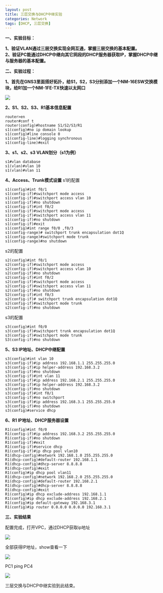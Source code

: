 ```yaml
---
layout: post
title: 三层交换与DHCP中继实验
categories: Network
tags: [DHCP, 三层交换]
---
```


**一、实验目标：**

**1、验证VLAN通过三层交换实现全网互通，掌握三层交换的基本配置。  
2、验证PC能通过DHCP中继向其它网段的DHCP服务器获取IP，掌握DHCP中继与服务器的基本配置。**  
  
**二、实验过程：**

**1、首先在GNS3里面搭好拓扑，给S1，S2，S3分别添加一个NM-16ESW交换模块，给R1加一个NM-1FE-TX快速以太网口**

![](http://pic.yupoo.com/songtl/CLfQ4AqN/medish.jpg)

**2、S1、S2、S3、R1基本信息配置**

    router>en
    router#conf t
    router(config)#hostname S1/S2/S3/R1
    s1(config)#no ip domain lookup
    s1(config)#line console 0
    s1(config-line)#logging synchronous
    s1(config-line)#exit
    

**3、s1、s2、s3 VLAN划分（s1为例）**

    s1#vlan database
    s1(vlan)#vlan 10
    s1(vlan)#vlan 11
    

**4、Access、Trunk模式设置**
s1的配置

    s1(config)#int f0/1
    s1(config-if)#switchport mode access
    s1(config-if)#switchport access vlan 10
    s1(config-if)#no shutdown
    s1(config-if)#int f0/2
    s1(config-if)#switchport mode access
    s1(config-if)#switchport access vlan 11
    s1(config-if)#no shutdown
    s1(config-if)#exit
    s1(config)#int range f0/0 ,f0/3
    s1(config-range)# switchport trunk encapsulation dot1Q
    s1(config-range)#switchport mode trunk
    s1(config-range)#no shutdown
    

s2的配置

    s2(config)#int f0/1
    s2(config-if)#switchport mode access
    s2(config-if)#switchport access vlan 10
    s2(config-if)#no shutdown
    s2(config-if)#int f0/2
    s2(config-if)#switchport mode access
    s2(config-if)#switchport access vlan 11
    s2(config-if)#no shutdown
    S2(config-if)#int f0/3
    s2(config-if)# switchport trunk encapsulation dot1Q
    s2(config-if)#switchport mode trunk
    s2(config-if)#no shutdown
    

s3的配置

    s3(config)#int f0/0
    s3(config-if)#switchport trunk encapsulation dot1Q
    s3(config-if)#switchport mode trunk
    S3(config-if)#no shutdown
    

**5、S3 IP地址、DHCP中继配置**

    s3(config)#int vlan 10
    s3(config-if)#ip address 192.168.1.1 255.255.255.0
    s3(config-if)#ip helper-address 192.168.3.2
    s3(config-if)#no shutdown
    s3(config-if)#int vlan 11
    s3(config-if)#ip address 192.168.2.1 255.255.255.0
    s3(config-if)#ip helper-address 192.168.3.2
    s3(config-if)#no shutdown
    s3(config-if)#int f0/1
    s3(config-if)#no switchport
    s3(config-if)#ip address 192.168.3.1 255.255.255.0
    s3(config-if)#no shutdown
    s3(config)#service dhcp
    

**6、R1 IP地址、DHCP服务器设置**

    R1(config)#int f0/0
    R1(config-if)#ip address 192.168.3.2 255.255.255.0
    R1(config-if)#no shutdown
    R1(config-if)#exit
    R1(config-if)#service dhcp
    R1(config-if)#ip dhcp pool vlan10
    R1(dhcp-config)#network 192.168.1.0 255.255.255.0
    R1(dhcp-config)#default-router 192.168.1.1
    R1(dhcp-config)#dhcp-server 8.8.8.8
    R1(dhcp-config)#exit
    R1(config)#ip dhcp pool vlan11
    R1(dhcp-config)#network 192.168.2.0 255.255.255.0
    R1(dhcp-config)#default-router 192.168.2.1
    R1(dhcp-config)#dhcp-server 8.8.8.8
    R1(dhcp-config)#exit
    R1(config)#ip dhcp exclude-address 192.168.1.1
    R1(config)#ip dhcp exclude-address 192.168.2.1
    R1(config)#ip default-gateway 192.168.3.1
    R1(config)#ip router 0.0.0.0 0.0.0.0 192.168.3.1
    

**三、实验结果**

配置完成，打开VPC，通过DHCP获取ip地址
 
![](http://pic.yupoo.com/songtl/CLfQ5g7M/medish.jpg)

全部获得IP地址，show查看一下
 
![](http://pic.yupoo.com/songtl/CLfQ9Qc2/medish.jpg)

PC1 ping PC4

![](http://pic.yupoo.com/songtl/CLfQ507w/medish.jpg)


三层交换与DHCP中继实验到此结束。
